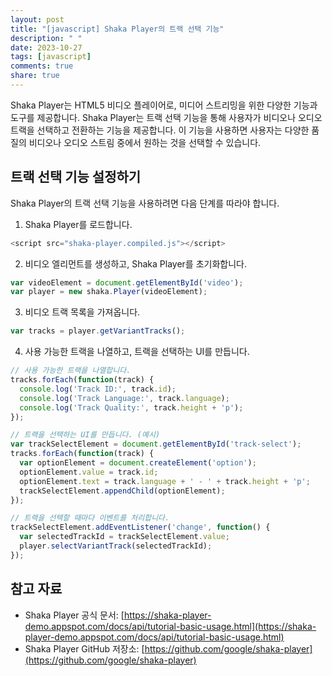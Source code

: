 ```yaml
---
layout: post
title: "[javascript] Shaka Player의 트랙 선택 기능"
description: " "
date: 2023-10-27
tags: [javascript]
comments: true
share: true
---
```


Shaka Player는 HTML5 비디오 플레이어로, 미디어 스트리밍을 위한 다양한 기능과 도구를 제공합니다. Shaka Player는 트랙 선택 기능을 통해 사용자가 비디오나 오디오 트랙을 선택하고 전환하는 기능을 제공합니다. 이 기능을 사용하면 사용자는 다양한 품질의 비디오나 오디오 스트림 중에서 원하는 것을 선택할 수 있습니다.

## 트랙 선택 기능 설정하기

Shaka Player의 트랙 선택 기능을 사용하려면 다음 단계를 따라야 합니다.

1. Shaka Player를 로드합니다.
```javascript
<script src="shaka-player.compiled.js"></script>
```

2. 비디오 엘리먼트를 생성하고, Shaka Player를 초기화합니다.
```javascript
var videoElement = document.getElementById('video');
var player = new shaka.Player(videoElement);
```

3. 비디오 트랙 목록을 가져옵니다.
```javascript
var tracks = player.getVariantTracks();
```

4. 사용 가능한 트랙을 나열하고, 트랙을 선택하는 UI를 만듭니다.
```javascript
// 사용 가능한 트랙을 나열합니다.
tracks.forEach(function(track) {
  console.log('Track ID:', track.id);
  console.log('Track Language:', track.language);
  console.log('Track Quality:', track.height + 'p');
});

// 트랙을 선택하는 UI를 만듭니다. (예시)
var trackSelectElement = document.getElementById('track-select');
tracks.forEach(function(track) {
  var optionElement = document.createElement('option');
  optionElement.value = track.id;
  optionElement.text = track.language + ' - ' + track.height + 'p';
  trackSelectElement.appendChild(optionElement);
});

// 트랙을 선택할 때마다 이벤트를 처리합니다.
trackSelectElement.addEventListener('change', function() {
  var selectedTrackId = trackSelectElement.value;
  player.selectVariantTrack(selectedTrackId);
});
```

## 참고 자료

- Shaka Player 공식 문서: [https://shaka-player-demo.appspot.com/docs/api/tutorial-basic-usage.html](https://shaka-player-demo.appspot.com/docs/api/tutorial-basic-usage.html)
- Shaka Player GitHub 저장소: [https://github.com/google/shaka-player](https://github.com/google/shaka-player)